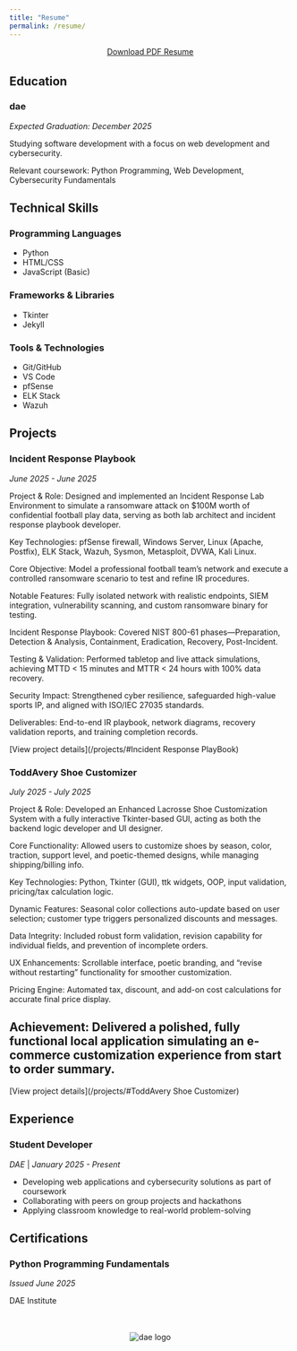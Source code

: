 ```yaml
---
title: "Resume"
permalink: /resume/
---
```


<div style="text-align: center; margin-bottom: 2rem;">
  <a href="/assets/files/jordan-fields-resume.pdf" target="_blank" class="btn btn--primary"><i class="fas fa-download"></i> Download PDF Resume</a>
</div>

## Education

### dae
*Expected Graduation: December 2025*

Studying software development with a focus on web development and cybersecurity.

Relevant coursework: Python Programming, Web Development, Cybersecurity Fundamentals

<!-- Add previous education if applicable -->

## Technical Skills

### Programming Languages
- Python
- HTML/CSS
- JavaScript (Basic)
<!-- Add more as needed -->

### Frameworks & Libraries
- Tkinter
- Jekyll
<!-- Add more as needed -->

### Tools & Technologies
- Git/GitHub
- VS Code
- pfSense
- ELK Stack
- Wazuh
<!-- Add more as needed -->

## Projects

### Incident Response Playbook
*June 2025 - June 2025*

Project & Role: Designed and implemented an Incident Response Lab Environment to simulate a ransomware attack on $100M worth of confidential football play data, serving as both lab architect and incident response playbook developer.

Key Technologies: pfSense firewall, Windows Server, Linux (Apache, Postfix), ELK Stack, Wazuh, Sysmon, Metasploit, DVWA, Kali Linux.

Core Objective: Model a professional football team’s network and execute a controlled ransomware scenario to test and refine IR procedures.

Notable Features: Fully isolated network with realistic endpoints, SIEM integration, vulnerability scanning, and custom ransomware binary for testing.

Incident Response Playbook: Covered NIST 800-61 phases—Preparation, Detection & Analysis, Containment, Eradication, Recovery, Post-Incident.

Testing & Validation: Performed tabletop and live attack simulations, achieving MTTD < 15 minutes and MTTR < 24 hours with 100% data recovery.

Security Impact: Strengthened cyber resilience, safeguarded high-value sports IP, and aligned with ISO/IEC 27035 standards.

Deliverables: End-to-end IR playbook, network diagrams, recovery validation reports, and training completion records.

[View project details](/projects/#Incident Response PlayBook)

### ToddAvery Shoe Customizer
*July 2025 - July 2025*

Project & Role: Developed an Enhanced Lacrosse Shoe Customization System with a fully interactive Tkinter-based GUI, acting as both the backend logic developer and UI designer.

Core Functionality: Allowed users to customize shoes by season, color, traction, support level, and poetic-themed designs, while managing shipping/billing info.

Key Technologies: Python, Tkinter (GUI), ttk widgets, OOP, input validation, pricing/tax calculation logic.

Dynamic Features: Seasonal color collections auto-update based on user selection; customer type triggers personalized discounts and messages.

Data Integrity: Included robust form validation, revision capability for individual fields, and prevention of incomplete orders.

UX Enhancements: Scrollable interface, poetic branding, and “revise without restarting” functionality for smoother customization.

Pricing Engine: Automated tax, discount, and add-on cost calculations for accurate final price display.

Achievement: Delivered a polished, fully functional local application simulating an e-commerce customization experience from start to order summary.
-
[View project details](/projects/#ToddAvery Shoe Customizer)

## Experience

<!-- If you have relevant work experience, add it here -->
### Student Developer
*DAE* | *January 2025 - Present*

- Developing web applications and cybersecurity solutions as part of coursework
- Collaborating with peers on group projects and hackathons
- Applying classroom knowledge to real-world problem-solving

## Certifications

<!-- Add any relevant certifications -->
### Python Programming Fundamentals
*Issued June 2025*

DAE Institute

<div style="text-align: center; margin-top: 3rem;">
  <img src="/assets/img/dae.png" alt="dae logo" style="max-width: 150px; height: auto;">
</div>